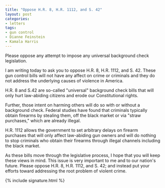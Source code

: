 ```yaml
---
title: "Oppose H.R. 8, H.R. 1112, and S. 42"
layout: post
categories:
- letters
tags:
- gun control
- Dianne Feinstein
- Kamala Harris
---
```


Please oppose any attempt to impose any universal background check legislation.

I am writing today to ask you to oppose H.R. 8, H.R. 1112, and S. 42. These gun control bills will not have any affect on crime or criminals and they do not address the underlying causes of violence in America.

H.R. 8 and S.42 are so-called "universal" background check bills that will only hurt law-abiding citizens and erode our Constitutional rights.

Further, those intent on harming others will do so with or without a background check. Federal studies have found that criminals typically obtain firearms by stealing them, off the black market or via "straw purchases," which are already illegal.

H.R. 1112 allows the government to set arbitrary delays on firearm purchases that will only affect law-abiding gun owners and will do nothing to stop criminals who obtain their firearms through illegal channels including the black market.

As these bills move through the legislative process, I hope that you will keep these views in mind. This issue is very important to me and to our nation's future. Please oppose H.R. 8, H.R. 1112, and S. 42; and instead put your efforts toward addressing the root problem of violent crime.

{% include signature.html %}
